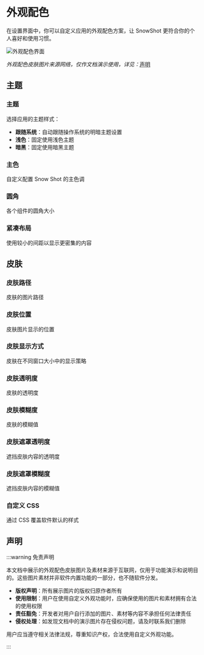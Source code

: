 # 外观配色

在设置界面中，你可以自定义应用的外观配色方案，让 SnowShot 更符合你的个人喜好和使用习惯。

![外观配色界面](/docs-imgs/guide/SnowShot_2025-10-29_00-39-12.webp)

*外观配色皮肤图片来源网络，仅作文档演示使用，详见：*[声明](/guide/personalization/appearance.html#声明)

## 主题

### 主题

选择应用的主题样式：
- **跟随系统**：自动跟随操作系统的明暗主题设置
- **浅色**：固定使用浅色主题
- **暗黑**：固定使用暗黑主题

### 主色

自定义配置 Snow Shot 的主色调

### 圆角

各个组件的圆角大小

### 紧凑布局

使用较小的间距以显示更密集的内容

## 皮肤

### 皮肤路径

皮肤的图片路径

### 皮肤位置

皮肤图片显示的位置

### 皮肤显示方式

皮肤在不同窗口大小中的显示策略

### 皮肤透明度

皮肤的透明度

### 皮肤模糊度

皮肤的模糊值

### 皮肤遮罩透明度

遮挡皮肤内容的透明度

### 皮肤遮罩模糊度

遮挡皮肤内容的模糊值

### 自定义 CSS

通过 CSS 覆盖软件默认的样式

## 声明

:::warning 免责声明

本文档中展示的外观配色皮肤图片及素材来源于互联网，仅用于功能演示和说明目的。这些图片素材并非软件内置功能的一部分，也不随软件分发。

- **版权声明**：所有展示图片的版权归原作者所有
- **使用限制**：用户在使用自定义外观功能时，应确保使用的图片和素材拥有合法的使用权限
- **责任豁免**：开发者对用户自行添加的图片、素材等内容不承担任何法律责任
- **侵权处理**：如发现文档中的演示图片存在侵权问题，请及时联系我们删除

用户应当遵守相关法律法规，尊重知识产权，合法使用自定义外观功能。

:::